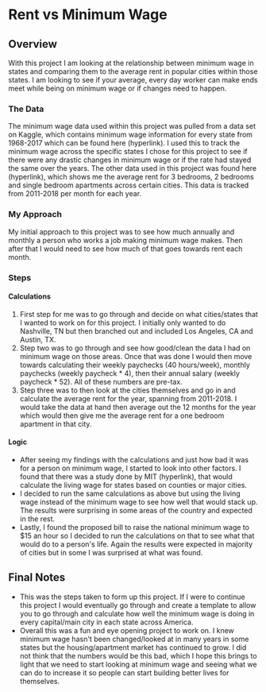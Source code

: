 ﻿# Rent vs Minimum Wage

## Overview
With this project I am looking at the relationship between minimum wage in states and comparing them to the average rent in popular cities within those states. I am looking to see if your average, every day worker can make ends meet while being on minimum wage or if changes need to happen.


### The Data 

The minimum wage data used within this project was pulled from a data set on Kaggle, which contains minimum wage information for every state from 1968-2017 which can be found here (hyperlink). I used this to track the minimum wage across the specific states I chose for this project to see if there were any drastic changes in minimum wage or if the rate had stayed the same over the years. The other data used in this project was found here (hyperlink), which shows me the average rent for 3 bedrooms, 2 bedrooms and single bedroom apartments across certain cities. This data is tracked from 2011-2018 per month for each year. 

###  My Approach 

My initial approach to this project was to see how much annually and monthly a person who works a job making minimum wage makes. Then after that I would need to see how much of that goes towards rent each month.

### Steps
#### Calculations 

 1. First step for me was to go through and decide on what cities/states that I wanted to work on for this project. I initially only wanted to do Nashville, TN but then branched out and included Los Angeles, CA and Austin, TX.
 2. Step two was to go through and see how good/clean the data I had on minimum wage on those areas. Once that was done I would then move towards calculating their weekly paychecks (40 hours/week), monthly paychecks (weekly paycheck * 4), then their annual salary (weekly paycheck * 52). All of these numbers are pre-tax.
 3. Step three was to then look at the cities themselves and go in and calculate the average rent for the year, spanning from 2011-2018. I would take the data at hand then average out the 12 months for the year which would then give me the average rent for a one bedroom apartment in that city.

#### Logic 
	

 - After seeing my findings with the calculations and just how bad it was for a person on minimum wage, I started to look into other factors. I found that there was a study done by MIT (hyperlink), that would calculate the living wage for states based on counties or major cities. 
 - I decided to run the same calculations as above but using the living wage instead of the minimum wage to see how well that would stack up. The results were surprising in some areas of the country and expected in the rest.
 - Lastly, I found the proposed bill to raise the national minimum wage to $15 an hour so I decided to run the calculations on that to see what that would do to a person's life. Again the results were expected in majority of cities but in some I was surprised at what was found. 

## Final Notes

 - This was the steps taken to form up this project. If I were to continue this project I would eventually go through and create a template to allow you to go through and calculate how well the minimum wage is doing in every capital/main city in each state across America. 
 - Overall this was a fun and eye opening project to work on. I knew minimum wage hasn't been changed/looked at in many years in some states but the housing/apartment market has continued to grow. I did not think that the numbers would be this bad, which I hope this brings to light that we need to start looking at minimum wage and seeing what we can do to increase it so people can start building better lives for themselves. 

```
